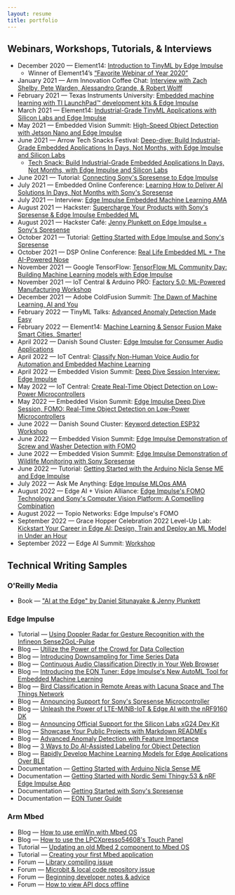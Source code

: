 ```yaml
---
layout: resume
title: portfolio
---
```


## Webinars, Workshops, Tutorials, & Interviews

* December 2020 — Element14: [Introduction to TinyML by Edge Impulse](https://www.element14.com/community/events/5674/l/introduction-to-tinyml-by-edge-impulse)
    * Winner of Element14’s [“Favorite Webinar of Year 2020”](https://www.element14.com/community/docs/DOC-96165/l/2020-year-in-review-awards-the-winners#webinar)
* January 2021 — Arm Innovation Coffee Chat: [Interview with Zach Shelby, Pete Warden, Alessandro Grande, & Robert Wolff](https://www.youtube.com/watch?v=eOF3NA0Me7Q)
* February 2021 — Texas Instruments University: [Embedded machine learning with TI LaunchPad™ development kits & Edge Impulse](https://event.on24.com/eventRegistration/EventLobbyServlet?target=reg20.jsp&mode=login&loginemail=o-loera%40ti.com&eventid=2996419&sessionid=1&key=30161E260D75AB000445DD4A5C855DEE&regTag=&V2=false&sourcepage=register)
* March 2021 — Element14: [Industrial-Grade TinyML Applications with Silicon Labs and Edge Impulse](https://www.element14.com/community/events/5761/l/thunderboard-workshop-industrial-grade-tinyml-applications-with-silicon-labs-and-edge-impulse)
* May 2021 — Embedded Vision Summit: [High-Speed Object Detection with Jetson Nano and Edge Impulse](https://www.youtube.com/watch?v=_T6h3Jmq2Yk)
* June 2021 — Arrow Tech Snacks Festival: [Deep-dive: Build Industrial-Grade Embedded Applications In Days, Not Months, with Edge Impulse and Silicon Labs](https://register.gotowebinar.com/register/4941644376358448396)
    * [Tech Snack: Build Industrial-Grade Embedded Applications In Days, Not Months, with Edge Impulse and Silicon Labs](https://register.gotowebinar.com/register/1871782622855797262)
* June 2021 — Tutorial: [Connecting Sony's Spresense to Edge Impulse](https://youtu.be/OI9AymVUU_4)
* July 2021 — Embedded Online Conference: [Learning How to Deliver AI Solutions In Days, Not Months with Sony's Spresense](http://www.embeddedonlineconference.com/workshop/Learning_how_to_Deliver_AI_Solution_In_Days_Not_Months)
* July 2021 — Interview: [Edge Impulse Embedded Machine Learning AMA](https://www.youtube.com/watch?v=_Ozui1kkOyo)
* August 2021 — Hackster: [Supercharge Your Products with Sony's Spresense & Edge Impulse Embedded ML](https://www.youtube.com/watch?v=ipPLZNkAI0Y)
* August 2021 — Hackster Café: [Jenny Plunkett on Edge Impulse + Sony's Spresense](https://www.youtube.com/watch?v=_MX_XjyYMcQ)
* October 2021 — Tutorial: [Getting Started with Edge Impulse and Sony's Spresense](https://youtu.be/2hOvUUhlngs)
* October 2021 — DSP Online Conference: [Real Life Embedded ML + The AI-Powered Nose](https://www.dsponlineconference.com/session/Real_Life_Embedded_ML_plus_The_AI_Powered_Nose)
* November 2021 — Google TensorFlow: [TensorFlow ML Community Day: Building Machine Learning models with Edge Impulse](https://www.youtube.com/watch?v=gw1E5JZTim0)
* November 2021 — IoT Central & Arduino PRO: [Factory 5.0: ML-Powered Manufacturing Workshop](https://register.gotowebinar.com/register/4284862102840899596?source=IoTCMC)
* December 2021 — Adobe ColdFusion Summit: [The Dawn of Machine Learning, AI and You](https://cfsummit.vconfex.com/event/adobe-coldfusion-summit-2021_/1290?redirect=1#category=6&module=28150)
* February 2022 — TinyML Talks: [Advanced Anomaly Detection Made Easy](https://forums.tinyml.org/t/tinyml-talks-on-february-15-2022-advanced-anomaly-detection-made-easy-by-jenny-plunkett/776)
* February 2022 — Element14: [Machine Learning & Sensor Fusion Make Smart Cities, Smarter!](https://community.element14.com/learn/events/c/e/1575)
* April 2022 — Danish Sound Cluster: [Edge Impulse for Consumer Audio Applications](https://danishsoundcluster.dk/edge-impulse-for-consumer-audio-applications/)
* April 2022 — IoT Central: [Classify Non-Human Voice Audio for Automation and Embedded Machine Learning](https://www.iotcentral.io/videos/classify-non-human-voice-audio-for-automation-and-embedded-ml)
* April 2022 — Embedded Vision Summit: [Deep Dive Session Interview: Edge Impulse](https://www.youtube.com/watch?v=S4JZ7rZSmIs)
* May 2022 — IoT Central: [Create Real-Time Object Detection on Low-Power Microcontrollers](https://www.iotcentral.io/videos/create-real-time-object-detection-on-low-power-microcontrollers)
* May 2022 — Embedded Vision Summit: [Edge Impulse Deep Dive Session, FOMO: Real-Time Object Detection on Low-Power Microcontrollers](https://embeddedvisionsummit.com/edge-impulse-deep-dive/)
* June 2022 — Danish Sound Cluster: [Keyword detection ESP32 Workshop](https://danishsoundcluster.dk/keyword-detection-esp32/)
* June 2022 — Embedded Vision Summit: [Edge Impulse Demonstration of Screw and Washer Detection with FOMO](https://www.youtube.com/watch?v=YmBWmXDLIdY)
* June 2022 — Embedded Vision Summit: [Edge Impulse Demonstration of Wildlife Monitoring with Sony Spresense](https://www.youtube.com/watch?v=nbxdRnQ7wew)
* June 2022 — Tutorial: [Getting Started with the Arduino Nicla Sense ME and Edge Impulse
](https://www.youtube.com/watch?v=dj-2T8DVtSg)
* July 2022 — Ask Me Anything: [Edge Impulse MLOps AMA](https://www.youtube.com/watch?v=ponZ2ahE3uQ)
* August 2022 — Edge AI + Vision Alliance: [Edge Impulse's FOMO Technology and Sony's Computer Vision Platform: A Compelling Combination](https://register.gotowebinar.com/register/5240104617063188491)
* August 2022 — Topio Networks: Edge Impulse's FOMO
* September 2022 — Grace Hopper Celebration 2022 Level-Up Lab: [Kickstart Your Career in Edge AI: Design, Train and Deploy an ML Model in Under an Hour](https://ghc.anitab.org/ghc-22-agenda/)
* September 2022 — Edge AI Summit: [Workshop](https://www.edgeaisummit.com/events/edge-ai-summit)

## Technical Writing Samples

### O'Reilly Media

* Book — ["AI at the Edge" by Daniel Situnayake & Jenny Plunkett](https://www.oreilly.com/library/view/ai-at-the/9781098120191/)

### Edge Impulse

* Tutorial — [Using Doppler Radar for Gesture Recognition with the Infineon Sense2GoL-Pulse](https://www.edgeimpulse.com/blog/infineon-sense2gol-pulse)
* Blog — [Utilize the Power of the Crowd for Data Collection](https://www.edgeimpulse.com/blog/utilize-the-power-of-the-crowd-for-data-collection)
* Blog — [Introducing Downsampling for Time Series Data](https://www.edgeimpulse.com/blog/introducing-downsampling-for-time-series-data)
* Blog — [Continuous Audio Classification Directly in Your Web Browser](https://www.edgeimpulse.com/blog/continuous-audio-classification-directly-in-your-web-browser)
* Blog — [Introducing the EON Tuner: Edge Impulse's New AutoML Tool for Embedded Machine Learning](https://www.edgeimpulse.com/blog/introducing-the-eon-tuner-edge-impulses-new-automl-tool-for-embedded-machine-learning)
* Blog — [Bird Classification in Remote Areas with Lacuna Space and The Things Network](https://www.edgeimpulse.com/blog/bird-classification-lacuna-space)
* Blog — [Announcing Support for Sony's Spresense Microcontroller](https://www.edgeimpulse.com/blog/announcing-support-for-the-sony-spresense)
* Blog — [Unleash the Power of LTE-M/NB-IoT & Edge AI with the nRF9160 DK](https://www.edgeimpulse.com/blog/unleash-the-power-of-lte-mnb-iot-and-edge-ai-with-the-nrf9160-dk)
* Blog — [Announcing Official Support for the Silicon Labs xG24 Dev Kit](https://www.edgeimpulse.com/blog/announcing-official-support-for-the-silicon-labs-xg24-dev-kit)
* Blog — [Showcase Your Public Projects with Markdown READMEs](https://www.edgeimpulse.com/blog/showcase-your-public-projects-with-markdown-readmes)
* Blog — [Advanced Anomaly Detection with Feature Importance](https://www.edgeimpulse.com/blog/advanced-anomaly-detection-with-feature-importance)
* Blog — [3 Ways to Do AI-Assisted Labeling for Object Detection](https://www.edgeimpulse.com/blog/3-ways-to-do-ai-assisted-labeling-for-object-detection)
* Blog — [Rapidly Develop Machine Learning Models for Edge Applications Over BLE](https://www.edgeimpulse.com/blog/rapidly-develop-machine-learning-models-for-edge-applications-over-ble)
* Documentation — [Getting Started with Arduino Nicla Sense ME](https://docs.edgeimpulse.com/docs/development-platforms/officially-supported-mcu-targets/arduino-nicla-sense-me)
* Documentation — [Getting Started with Nordic Semi Thingy:53 & nRF Edge Impulse App](https://docs.edgeimpulse.com/docs/development-platforms/officially-supported-mcu-targets/nordic-semi-thingy53)
* Documentation — [Getting Started with Sony's Spresense](https://docs.edgeimpulse.com/docs/sony-spresense)
* Documentation — [EON Tuner Guide](https://docs.edgeimpulse.com/docs/eon-tuner)

### Arm Mbed

* Blog — [How to use emWin with Mbed OS](https://os.mbed.com/blog/entry/How-to-use-emWin-with-Mbed-OS/)
* Blog — [How to use the LPCXpresso54608's Touch Panel](https://os.mbed.com/blog/entry/How-to-LPCXpresso54608-touch-panel/)
* Tutorial — [Updating an old Mbed 2 component to Mbed OS](https://os.mbed.com/users/jplunkett/notebook/updating-component-to-mbed-os/)
* Tutorial — [Creating your first Mbed application](https://os.mbed.com/users/jplunkett/notebook/first-mbed-application/)
* Forum — [Library compiling issue](https://os.mbed.com/questions/82191/mbed-http-compile-fail/)
* Forum — [Microbit & local code repository issue](https://os.mbed.com/questions/82107/How-do-I-manage-the-code-in-my-local-rep/)
* Forum — [Beginning developer notes & advice](https://os.mbed.com/questions/82092/How-to-get-led-to-blink-and-print-times-/)
* Forum — [How to view API docs offline](https://os.mbed.com/questions/81824/offline-API-document/)
